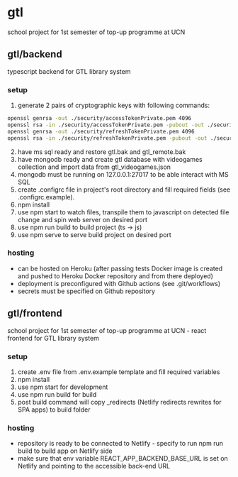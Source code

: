 # gtl
school project for 1st semester of top-up programme at UCN

## gtl/backend
typescript backend for GTL library system

### setup
1. generate 2 pairs of cryptographic keys with following commands:
```bash
openssl genrsa -out ./security/accessTokenPrivate.pem 4096
openssl rsa -in ./security/accessTokenPrivate.pem -pubout -out ./security/accessTokenPublic.pem
openssl genrsa -out ./security/refreshTokenPrivate.pem 4096
openssl rsa -in ./security/refreshTokenPrivate.pem -pubout -out ./security/refreshTokenPublic.pem
```
2. have ms sql ready and restore gtl.bak and gtl_remote.bak
3. have mongodb ready and create gtl database with videogames collection and import data from gtl_videogames.json
4. mongodb must be running on 127.0.0.1:27017 to be able interact with MS SQL 
5. create .configrc file in project's root directory and fill required fields (see .configrc.example).
6. npm install
7. use npm start to watch files, transpile them to javascript on detected file change and spin web server on desired port
8. use npm run build to build project (ts -> js)
9. use npm serve to serve build project on desired port

### hosting
- can be hosted on Heroku (after passing tests Docker image is created and pushed to Heroku Docker repository and from there deployed)
- deployment is preconfigured with Github actions (see .git/workflows)
- secrets must be specified on Github repository

## gtl/frontend
school project for 1st semester of top-up programme at UCN - react frontend for GTL library system

### setup
1. create .env file from .env.example template and fill required variables
2. npm install
3. use npm start for development
4. use npm run build for build
5. post build command will copy _redirects (Netlify redirects rewrites for SPA apps) to build folder

### hosting
- repository is ready to be connected to Netlify - specify to run npm run build to build app on Netlify side
- make sure that env variable REACT_APP_BACKEND_BASE_URL is set on Netlify and pointing to the accessible back-end URL